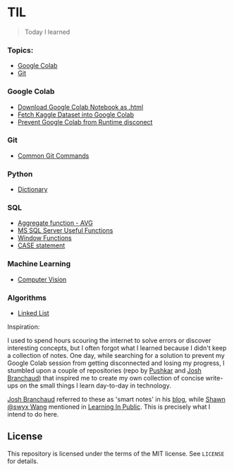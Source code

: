 # TIL


> Today I learned

### Topics:
- [Google Colab](#google_colab)
- [Git](#git)

### Google Colab

-   [Download Google Colab Notebook as .html](google_colab/convert_colab_nb_to_html.md)
-   [Fetch Kaggle Dataset into Google Colab](google_colab/fetch_kaggle_dataset_to_google_colab.md)
-   [Prevent Google Colab from Runtime disconect](google_colab/prevent_colab_runtime_disconnecting.md)

### Git 

- [Common Git Commands](git/git_commands.md)

### Python 

- [Dictionary](python/dictionaries.md)

### SQL 

- [Aggregate function - AVG](sql/avg.md)
- [MS SQL Server Useful Functions](sql/MsSqlServer_functions.md)
- [Window Functions](sql/Window_functions.md)
- [CASE statement](sql/case_when_then_else.md)

### Machine Learning 

- [Computer Vision](ML/Computer_Vision.md)


### Algorithms

- [Linked List](Algorithms/LinkedList.md)




Inspiration: 

I used to spend hours scouring the internet to solve errors or discover interesting concepts, but I often forgot what I learned because I didn't keep a collection of notes. One day, while searching for a solution to prevent my Google Colab session from getting disconnected and losing my progress, I stumbled upon a couple of repositories (repo by [Pushkar](https://github.com/thepushkarp/til) and [Josh Branchaud](https://github.com/jbranchaud/til)) that inspired me to create my own collection of concise write-ups on the small things I learn day-to-day in technology.

[Josh Branchaud](https://joshbranchaud.com) referred to these as 'smart notes' in his [blog](https://dev.to/jbranchaud/how-i-built-a-learning-machine-45k9), while [Shawn @swyx Wang](https://www.swyx.io) mentioned in [Learning In Public](https://www.swyx.io/learn-in-public). This is precisely what I intend to do here.


## License 

This repository is licensed under the terms of the MIT license. See `LICENSE` for details.
